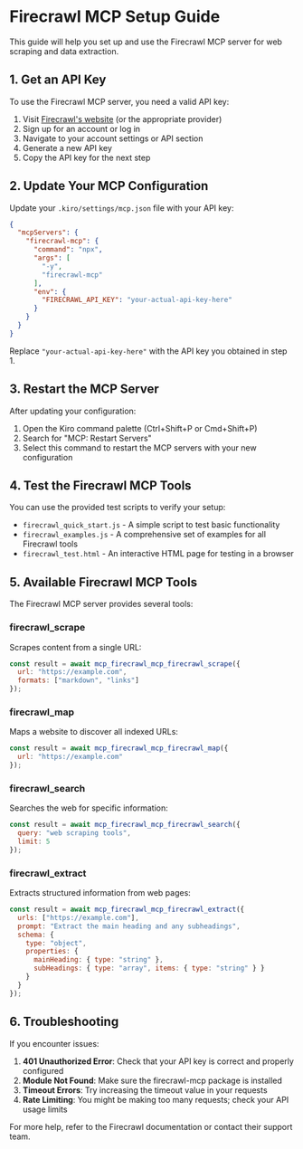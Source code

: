 # Firecrawl MCP Setup Guide

This guide will help you set up and use the Firecrawl MCP server for web scraping and data extraction.

## 1. Get an API Key

To use the Firecrawl MCP server, you need a valid API key:

1. Visit [Firecrawl's website](https://firecrawl.dev) (or the appropriate provider)
2. Sign up for an account or log in
3. Navigate to your account settings or API section
4. Generate a new API key
5. Copy the API key for the next step

## 2. Update Your MCP Configuration

Update your `.kiro/settings/mcp.json` file with your API key:

```json
{
  "mcpServers": {
    "firecrawl-mcp": {
      "command": "npx",
      "args": [
        "-y",
        "firecrawl-mcp"
      ],
      "env": {
        "FIRECRAWL_API_KEY": "your-actual-api-key-here"
      }
    }
  }
}
```

Replace `"your-actual-api-key-here"` with the API key you obtained in step 1.

## 3. Restart the MCP Server

After updating your configuration:

1. Open the Kiro command palette (Ctrl+Shift+P or Cmd+Shift+P)
2. Search for "MCP: Restart Servers"
3. Select this command to restart the MCP servers with your new configuration

## 4. Test the Firecrawl MCP Tools

You can use the provided test scripts to verify your setup:

- `firecrawl_quick_start.js` - A simple script to test basic functionality
- `firecrawl_examples.js` - A comprehensive set of examples for all Firecrawl tools
- `firecrawl_test.html` - An interactive HTML page for testing in a browser

## 5. Available Firecrawl MCP Tools

The Firecrawl MCP server provides several tools:

### firecrawl_scrape

Scrapes content from a single URL:

```javascript
const result = await mcp_firecrawl_mcp_firecrawl_scrape({
  url: "https://example.com",
  formats: ["markdown", "links"]
});
```

### firecrawl_map

Maps a website to discover all indexed URLs:

```javascript
const result = await mcp_firecrawl_mcp_firecrawl_map({
  url: "https://example.com"
});
```

### firecrawl_search

Searches the web for specific information:

```javascript
const result = await mcp_firecrawl_mcp_firecrawl_search({
  query: "web scraping tools",
  limit: 5
});
```

### firecrawl_extract

Extracts structured information from web pages:

```javascript
const result = await mcp_firecrawl_mcp_firecrawl_extract({
  urls: ["https://example.com"],
  prompt: "Extract the main heading and any subheadings",
  schema: {
    type: "object",
    properties: {
      mainHeading: { type: "string" },
      subHeadings: { type: "array", items: { type: "string" } }
    }
  }
});
```

## 6. Troubleshooting

If you encounter issues:

1. **401 Unauthorized Error**: Check that your API key is correct and properly configured
2. **Module Not Found**: Make sure the firecrawl-mcp package is installed
3. **Timeout Errors**: Try increasing the timeout value in your requests
4. **Rate Limiting**: You might be making too many requests; check your API usage limits

For more help, refer to the Firecrawl documentation or contact their support team.